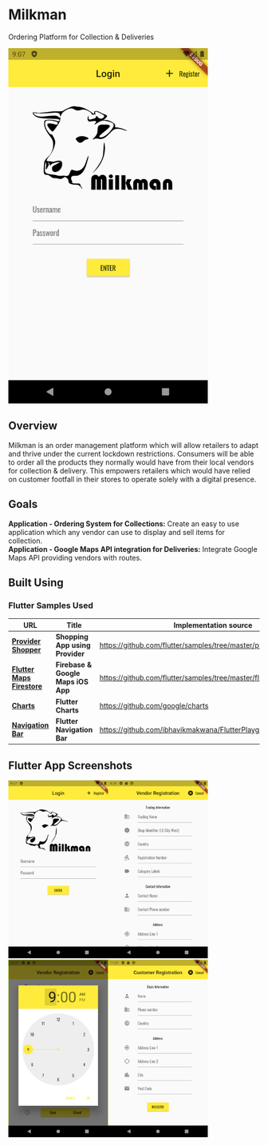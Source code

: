 # Milkman
Ordering Platform for Collection &amp; Deliveries

<img src="https://github.com/n00bm0nkey/Milkman/blob/master/Assets/Screenshots/Milkman_Login_Screen.png" width="400">




## Overview
Milkman is an order management platform which will allow retailers to adapt and thrive under the current lockdown restrictions. Consumers will be able to order all the products they normally would have from their local vendors for collection & delivery. This empowers retailers which would have relied on customer footfall in their stores to operate solely with a digital presence.

## Goals
**Application - Ordering System for Collections:** Create an easy to use application which any vendor can use to display and sell items for collection.<br /> 
**Application - Google Maps API integration for Deliveries:** Integrate Google Maps API providing vendors with routes.<br />

## Built Using

### Flutter Samples Used
| URL | Title | Implementation source |
| --- | ----- | --------------------- |
|[**Provider Shopper**](https://flutter.github.io/samples/provider_shopper.html) | **Shopping App using Provider** | https://github.com/flutter/samples/tree/master/provider_shopper |
|[**Flutter Maps Firestore**](https://flutter.github.io/samples/flutter_maps_firestore.html) | **Firebase & Google Maps iOS App** | https://github.com/flutter/samples/tree/master/flutter_maps_firestore |
|[**Charts**](https://flutter.github.io/samples/charts.html) | **Flutter Charts** | https://github.com/google/charts |
|[**Navigation Bar**](https://github.com/ibhavikmakwana/FlutterPlayground/blob/master/preview/nav_drawer_left.png) | **Flutter Navigation Bar** | https://github.com/ibhavikmakwana/FlutterPlayground |

## Flutter App Screenshots
<img src="https://github.com/n00bm0nkey/Milkman/blob/master/Assets/Screenshots/Milkman_Login_Screen.png" width="200"><img src="https://github.com/n00bm0nkey/Milkman/blob/master/Assets/Screenshots/Registration_Vendor_Screen.png" width="200"><img src="https://github.com/n00bm0nkey/Milkman/blob/master/Assets/Screenshots/Registration_Vendor_Schedule.png" width="200"><img src="https://github.com/n00bm0nkey/Milkman/blob/master/Assets/Screenshots/Registration_Customer_Screen.png" width="200">